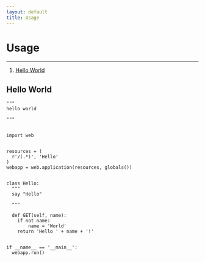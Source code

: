 ```yaml
---
layout: default
title: Usage
---
```


# Usage

<hr id=toc>

1.  [Hello World](#hello-world)

<h2 id=hello-world>Hello World</h2>

<pre class=prettyprint><code>"""
hello world

"""


import web


resources = (
  r'/(.*)', 'Hello'
)
webapp = web.application(resources, globals())


class Hello:
  """
  say "Hello"
  
  """
  
  def GET(self, name):
    if not name: 
        name = 'World'
    return 'Hello ' + name + '!'


if __name__ == '__main__':
  webapp.run()</code></pre>

<style>
@import url(http://angelo.gladding.name/assets/webpy-redesign.css);
@import url(http://angelo.gladding.name/assets/js-prettify/prettify.css);
</style>
<script src=http://angelo.gladding.name/assets/jquery.js></script>
<script src=http://angelo.gladding.name/assets/js-prettify/prettify.js></script>
<script>$(document).ready(function() { prettyPrint(); });</script>